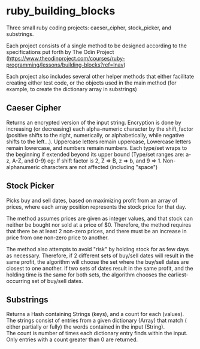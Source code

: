 # ruby_building_blocks

Three small ruby coding projects: caeser_cipher, stock_picker, and substrings.  

Each project consists of a single method to be designed according to the specifications put forth by The Odin Project (https://www.theodinproject.com/courses/ruby-programming/lessons/building-blocks?ref=lnav)

Each project also includes several other helper methods that either facilitate creating either test code, or the objects used in the main method (for example, to create the dictionary array in substrings)

## Caeser Cipher

Returns an encrypted version of the input string.
Encryption is done by increasing (or decreasing) each alpha-numeric
character by the shift_factor (positive shifts to the right, numerically,
or alphabetically, while negative shifts to the left...).
Uppercase letters remain uppercase, Lowercase letters remain lowercase,
and numbers remain numbers.  Each type/set wraps to the beginning if
extended beyond its upper bound (Type/set ranges are: a-z, A-Z, and 0-9)
eg: If shift factor is 2, Z => B, z => b, and 9 => 1.
Non-alphanumeric characters are not affected (including "space")


## Stock Picker

Picks buy and sell dates, based on maximizing profit from an array of prices,
where each array position represents the stock price for that day.

The method assumes prices are given as integer values, and that stock can
neither be bought nor sold at a price of $0.  Therefore, the method requires
that there be at least 2 non-zero prices, and there must be an increase in
price from one non-zero price to another.

The method also attempts to avoid "risk" by holding stock for as few days as
necessary.  Therefore, if 2 different sets of buy/sell dates will result in
the same profit, the algorithm will choose the set where the buy/sell dates
are closest to one another.  If two sets of dates result in the same profit,
and the holding time is the same for both sets, the algorithm chooses the
earliest-occurring set of buy/sell dates.


## Substrings

Returns a Hash containing Strings (keys), and a count for each (values).
The strings consist of entries from a given dictionary (Array) that match
( either partially or fully) the words contained in the input (String).  
The count is number of times each dictionary entry finds within the input.
Only entries with a count greater than 0 are returned.
